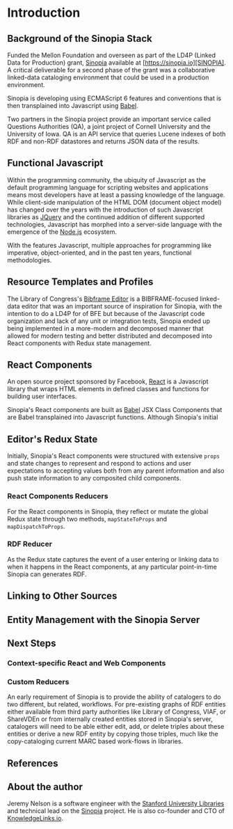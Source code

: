 # Introduction
## Background of the Sinopia Stack
Funded the Mellon Foundation and overseen as part of the  LD4P (Linked Data for Production) grant,
[Sinopia][SINOPIA] available at [https://sinopia.io][SINOPIA]. A critical deliverable for a second
phase of the grant was a collaborative linked-data cataloging environment that could be used in a
production environment. 

Sinopia is developing using ECMAScript 6 features and conventions that is then transplained into
Javascript using [Babel][BABEL]. 

Two partners in the Sinopia project provide an important service called Questions Authorities (QA), a joint
project of Cornell University and the University of Iowa. QA is an API service that queries Lucene indexes
of both RDF and non-RDF datastores and returns JSON data of the results. 

## Functional Javascript 
Within the programming community, the ubiquity of Javascript as the default programming language for 
scripting websites and applications means most developers have at least a passing knowledge of the
language. While client-side manipulation of the HTML DOM (document object model) has changed over the
years with the introduction of such Javascript libraries as [JQuery][JQUERY] and the continued addition of different
supported technologies, Javascript has morphed into a server-side language with the emergence of the [Node.js][NODE]
ecosystem.

With the features Javascript, multiple approaches for programming like imperative, object-oriented, and 
in the past ten years, functional methodologies. 

## Resource Templates and Profiles
The Library of Congress's [Bibframe Editor][BFE] is a BIBFRAME-focused linked-data editor that was an 
important source of inspiration for Sinopia, with the intention to do a LD4P for of BFE but because of the
Javascript code organization and lack of any unit or integration tests, Sinopia ended up being implemented
in a more-modern and decomposed manner that allowed for modern testing and better distributed and decomposed
into React components with Redux state management. 

## React Components
An open source project sponsored by Facebook, [React][REACT] is a Javascript library that wraps
HTML elements in defined classes and functions for building user interfaces.    

Sinopia's React components are built as [Babel][BABEL] JSX Class Components that are Babel transplained 
into Javascript functions. Although Sinopia's initial  


 
## Editor's Redux State
Initially, Sinopia's React components were structured with extensive `props` and state changes
to represent and respond to actions and user expectations to accepting values both from any 
parent information and also push state information to any composited child components.

### React Components Reducers
For the React components in Sinopia, they reflect or mutate the global Redux state through two 
methods, `mapStateToProps` and `mapDispatchToProps`. 


### RDF Reducer
As the Redux state captures the event of a user entering or linking data to when it happens in the 
React components, at any particular point-in-time Sinopia can generates RDF. 

## Linking to Other Sources

## Entity Management with the Sinopia Server

## Next Steps
### Context-specific React and Web Components
### Custom Reducers
An early requirement of Sinopia is to provide the ability of catalogers to do two different, but related, workflows.
For pre-existing graphs of RDF entities either available from third party authorities like 
Library of Congress, VIAF, or ShareVDEn or from internally created entities stored in Sinopia's server, catalogers
will need to be able either edit, add, or delete triples about these entities or derive a new RDF entity by copying
those triples, much like the copy-cataloging current MARC based work-flows in libraries. 


## References

## About the author
Jeremy Nelson is a software engineer with the [Stanford University Libraries][SUL] and technical lead
on the [Sinopia][SINOPIA] project. He is also co-founder and CTO of [KnowledgeLinks.io][KNOW_LNKS].

[BABEL]: https://babeljs.io/
[BFE]: http://bibframe.org/editor
[JQUERY]: https://jquery.com/
[KNOW_LNKS]: http://knowledgelinks.io/
[NODE]: https://nodejs.org/en/
[REACT]: https://reactjs.org/
[SINOPIA]: https://sinopia.io
[SUL]: https://library.stanford.edu/
